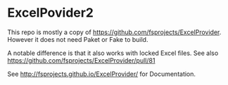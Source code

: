 # ExcelPovider2
 
 This repo is mostly a copy of https://github.com/fsprojects/ExcelProvider.
 However it does not need Paket or Fake to build.
 
 A notable difference is that it also works with locked Excel files.
 See also https://github.com/fsprojects/ExcelProvider/pull/81

 See http://fsprojects.github.io/ExcelProvider/ for Documentation.